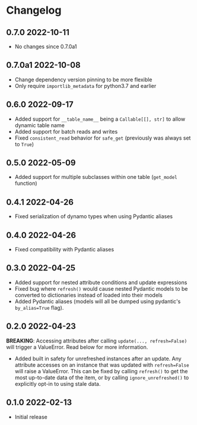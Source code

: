 # Changelog

## 0.7.0 2022-10-11

- No changes since 0.7.0a1

## 0.7.0a1 2022-10-08

- Change dependency version pinning to be more flexible
- Only require `importlib_metadata` for python3.7 and earlier

## 0.6.0 2022-09-17

- Added support for `__table_name__` being a `Callable[[], str]` to allow dynamic table name
- Added support for batch reads and writes
- Fixed `consistent_read` behavior for `safe_get` (previously was always set to `True`)

## 0.5.0 2022-05-09

- Added support for multiple subclasses within one table (`get_model` function)

## 0.4.1 2022-04-26

- Fixed serialization of dynamo types when using Pydantic aliases

## 0.4.0 2022-04-26

- Fixed compatibility with Pydantic aliases

## 0.3.0 2022-04-25

- Added support for nested attribute conditions and update expressions
- Fixed bug where `refresh()` would cause nested Pydantic models to be
  converted to dictionaries instead of loaded into their models
- Added Pydantic aliases (models will all be dumped using pydantic's
  `by_alias=True` flag).

## 0.2.0 2022-04-23

**BREAKING**: Accessing attributes after calling `update(..., refresh=False)`
will trigger a ValueError. Read below for more information.

- Added built in safety for unrefreshed instances after an update. Any
  attribute accesses on an instance that was updated with `refresh=False`
  will raise a ValueError. This can be fixed by calling `refresh()` to get
  the most up-to-date data of the item, or by calling `ignore_unrefreshed()`
  to explicitly opt-in to using stale data.

## 0.1.0 2022-02-13

- Initial release
